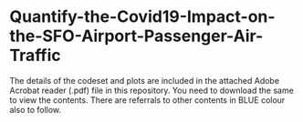 # Quantify-the-Covid19-Impact-on-the-SFO-Airport-Passenger-Air-Traffic

The details of the codeset and plots are included in the attached Adobe Acrobat reader (.pdf) file in this repository. 
You need to download the same to view the contents. There are referrals to other contents in BLUE colour also to follow.
